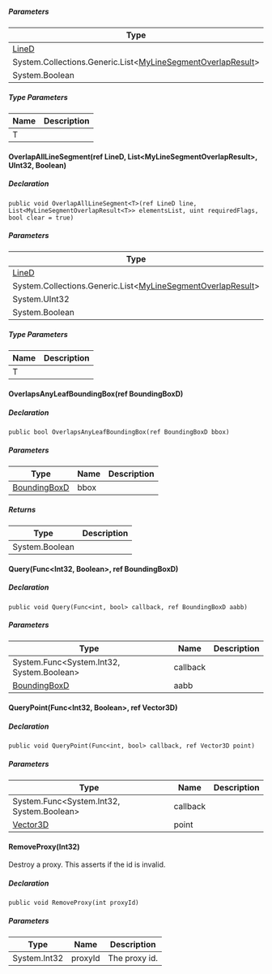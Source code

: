 ##### Parameters

| Type | Name | Description |
| --- | --- | --- |
| [LineD](https://keensoftwarehouse.github.io/SpaceEngineersModAPI/api/VRageMath.LineD.html) | line |     |
| System.Collections.Generic.List<[MyLineSegmentOverlapResult](https://keensoftwarehouse.github.io/SpaceEngineersModAPI/api/VRageMath.MyLineSegmentOverlapResult-1.html)<T>> | elementsList |     |
| System.Boolean | clear |     |

##### Type Parameters

| Name | Description |
| --- | --- |
| T   |     |

#### OverlapAllLineSegment<T>(ref LineD, List<MyLineSegmentOverlapResult<T>>, UInt32, Boolean)

##### Declaration

```
public void OverlapAllLineSegment<T>(ref LineD line, List<MyLineSegmentOverlapResult<T>> elementsList, uint requiredFlags, bool clear = true)
```

##### Parameters

| Type | Name | Description |
| --- | --- | --- |
| [LineD](https://keensoftwarehouse.github.io/SpaceEngineersModAPI/api/VRageMath.LineD.html) | line |     |
| System.Collections.Generic.List<[MyLineSegmentOverlapResult](https://keensoftwarehouse.github.io/SpaceEngineersModAPI/api/VRageMath.MyLineSegmentOverlapResult-1.html)<T>> | elementsList |     |
| System.UInt32 | requiredFlags |     |
| System.Boolean | clear |     |

##### Type Parameters

| Name | Description |
| --- | --- |
| T   |     |

#### OverlapsAnyLeafBoundingBox(ref BoundingBoxD)

##### Declaration

```
public bool OverlapsAnyLeafBoundingBox(ref BoundingBoxD bbox)
```

##### Parameters

| Type | Name | Description |
| --- | --- | --- |
| [BoundingBoxD](https://keensoftwarehouse.github.io/SpaceEngineersModAPI/api/VRageMath.BoundingBoxD.html) | bbox |     |

##### Returns

| Type | Description |
| --- | --- |
| System.Boolean |     |

#### Query(Func<Int32, Boolean>, ref BoundingBoxD)

##### Declaration

```
public void Query(Func<int, bool> callback, ref BoundingBoxD aabb)
```

##### Parameters

| Type | Name | Description |
| --- | --- | --- |
| System.Func<System.Int32, System.Boolean\> | callback |     |
| [BoundingBoxD](https://keensoftwarehouse.github.io/SpaceEngineersModAPI/api/VRageMath.BoundingBoxD.html) | aabb |     |

#### QueryPoint(Func<Int32, Boolean>, ref Vector3D)

##### Declaration

```
public void QueryPoint(Func<int, bool> callback, ref Vector3D point)
```

##### Parameters

| Type | Name | Description |
| --- | --- | --- |
| System.Func<System.Int32, System.Boolean\> | callback |     |
| [Vector3D](https://keensoftwarehouse.github.io/SpaceEngineersModAPI/api/VRageMath.Vector3D.html) | point |     |

#### RemoveProxy(Int32)

Destroy a proxy. This asserts if the id is invalid.

##### Declaration

```
public void RemoveProxy(int proxyId)
```

##### Parameters

| Type | Name | Description |
| --- | --- | --- |
| System.Int32 | proxyId | The proxy id. |